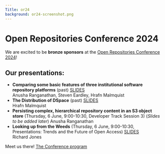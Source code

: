 ```yaml
---
Title: or24
background: or24-screenshot.png
---
```


# Open Repositories Conference 2024

We are excited to be **bronze sponsors** at the [Open Repositories Conference 2024](https://or2024.openrepositories.org/)!

## Our presentations:

* **Comparing some basic features of three institutional software repository platforms** (past) [SLIDES]({static}/assets/repositories.pdf)   
  Anusha Ranganathan, Steven Eardley, Hrafn Malmquist
* **The Distribution of DSpace** (past) [SLIDES]({static}/assets/DSpace.pdf)    
  Hrafn Malmquist
* **Persisting complex, hierarchical repository content in an S3 object store** (Thursday, 6 June, 9:00-10:30, Developer Track Session 3) (_Slides to be added later_)
  Anusha Ranganathan
* **Looking up from the Weeds** (Thursday, 6 June, 9:00-10:30, Presentations: Trends and the Future of Open Access) [SLIDES]({static}/assets/Weeds.pdf)   
  Richard Jones

Meet us there! [The Conference program](https://www.conftool.net/or2024/sessions.php)